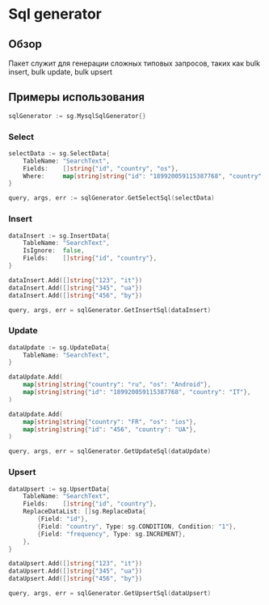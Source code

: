 Sql generator
===

## Обзор
Пакет служит для генерации сложных типовых запросов, таких как bulk insert, bulk update, bulk upsert 


## Примеры использования

```go
sqlGenerator := sg.MysqlSqlGenerator{}
```

### Select
```go
selectData := sg.SelectData{
    TableName: "SearchText",
    Fields:    []string{"id", "country", "os"},
    Where:     map[string]string{"id": "189920059115387768", "country": "IT"},
}

query, args, err := sqlGenerator.GetSelectSql(selectData)
```

### Insert
```go
dataInsert := sg.InsertData{
    TableName: "SearchText",
    IsIgnore:  false,
    Fields:    []string{"id", "country"},
}

dataInsert.Add([]string{"123", "it"})
dataInsert.Add([]string{"345", "ua"})
dataInsert.Add([]string{"456", "by"})

query, args, err = sqlGenerator.GetInsertSql(dataInsert)
```

### Update
```go
dataUpdate := sg.UpdateData{
    TableName: "SearchText",
}

dataUpdate.Add(
    map[string]string{"country": "ru", "os": "Android"},
    map[string]string{"id": "189920059115387768", "country": "IT"},
)

dataUpdate.Add(
    map[string]string{"country": "FR", "os": "ios"},
    map[string]string{"id": "456", "country": "UA"},
)

query, args, err = sqlGenerator.GetUpdateSql(dataUpdate)
```

### Upsert
```go
dataUpsert := sg.UpsertData{
    TableName: "SearchText",
    Fields:    []string{"id", "country"},
    ReplaceDataList: []sg.ReplaceData{
        {Field: "id"},
        {Field: "country", Type: sg.CONDITION, Condition: "1"},
        {Field: "frequency", Type: sg.INCREMENT},
    },
}

dataUpsert.Add([]string{"123", "it"})
dataUpsert.Add([]string{"345", "ua"})
dataUpsert.Add([]string{"456", "by"})

query, args, err = sqlGenerator.GetUpsertSql(dataUpsert)
```
